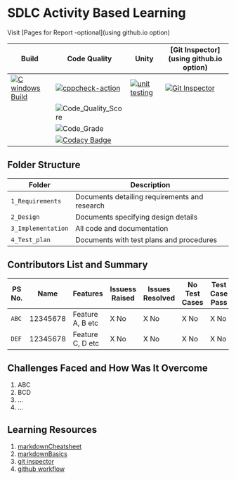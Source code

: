 # SDLC Activity Based Learning

Visit [Pages for Report -optional](using github.io option)

Build | Code Quality | Unity | [Git Inspector](using github.io option)
------|----------|-------|--------------
[![C windows Build](https://github.com/Veerapaneni-Deepika/StepIn_program/actions/workflows/windows-build.yml/badge.svg)](https://github.com/Veerapaneni-Deepika/StepIn_program/actions/workflows/windows-build.yml) |[![cppcheck-action](https://github.com/Veerapaneni-Deepika/StepIn_program/actions/workflows/cppcheck.yml/badge.svg)](https://github.com/Veerapaneni-Deepika/StepIn_program/actions/workflows/cppcheck.yml)| [![unit testing](https://github.com/Veerapaneni-Deepika/StepIn_program/actions/workflows/unity.yml/badge.svg)](https://github.com/Veerapaneni-Deepika/StepIn_program/actions/workflows/unity.yml) |[![Git Inspector](https://github.com/Veerapaneni-Deepika/StepIn_program/actions/workflows/gitinspector.yml/badge.svg)](https://github.com/Veerapaneni-Deepika/StepIn_program/actions/workflows/gitinspector.yml)|
||![Code_Quality_Score](https://www.code-inspector.com/project/24950/score/svg)
||![Code_Grade](https://www.code-inspector.com/project/24950/status/svg)
||[![Codacy Badge](https://app.codacy.com/project/badge/Grade/4856eb069cf44d1588fb45e5565e21f0)](https://www.codacy.com/gh/Veerapaneni-Deepika/StepIn_program/dashboard?utm_source=github.com&amp;utm_medium=referral&amp;utm_content=Veerapaneni-Deepika/StepIn_program&amp;utm_campaign=Badge_Grade)
## Folder Structure
Folder             | Description
-------------------| -----------------------------------------
`1_Requirements`   | Documents detailing requirements and research
`2_Design`         | Documents specifying design details
`3_Implementation` | All code and documentation
`4_Test_plan`      | Documents with test plans and procedures

## Contributors List and Summary

PS No. |  Name   |    Features    | Issuess Raised |Issues Resolved|No Test Cases|Test Case Pass
-------|---------|----------------|----------------|---------------|-------------|--------------
`ABC` | 12345678  | Feature A, B etc    | X No     | X No   |X No   |X No     
`DEF` | 12345678  | Feature C, D etc    | X No     | X No   |X No   |X No     

## Challenges Faced and How Was It Overcome

1. ABC
2. BCD
3. ...
4. ...

## Learning Resources
1. [markdownCheatsheet](https://github.com/adam-p/markdown-here/wiki/Markdown-Cheatsheet)
2. [markdownBasics](https://guides.github.com/features/mastering-markdown/)
3. [git inspector](https://github.com/ejwa/gitinspector.git)
4. [github workflow](https://docs.github.com/en/actions/learn-github-action)

